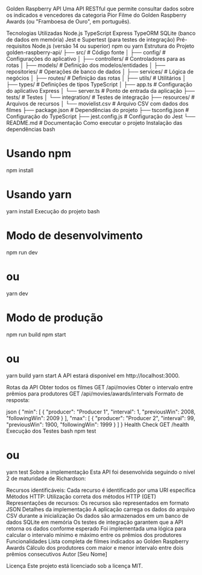 Golden Raspberry API
Uma API RESTful que permite consultar dados sobre os indicados e vencedores da categoria Pior Filme do Golden Raspberry Awards (ou "Framboesa de Ouro", em português).

Tecnologias Utilizadas
Node.js
TypeScript
Express
TypeORM
SQLite (banco de dados em memória)
Jest e Supertest (para testes de integração)
Pré-requisitos
Node.js (versão 14 ou superior)
npm ou yarn
Estrutura do Projeto
golden-raspberry-api/
├── src/                       # Código fonte
│   ├── config/                # Configurações do aplicativo
│   ├── controllers/           # Controladores para as rotas
│   ├── models/                # Definição dos modelos/entidades
│   ├── repositories/          # Operações de banco de dados
│   ├── services/              # Lógica de negócios
│   ├── routes/                # Definição das rotas
│   ├── utils/                 # Utilitários
│   ├── types/                 # Definições de tipos TypeScript
│   ├── app.ts                 # Configuração do aplicativo Express
│   └── server.ts              # Ponto de entrada da aplicação
├── tests/                     # Testes
│   └── integration/           # Testes de integração
├── resources/                 # Arquivos de recursos
│   └── movielist.csv          # Arquivo CSV com dados dos filmes
├── package.json               # Dependências do projeto
├── tsconfig.json              # Configuração do TypeScript
├── jest.config.js             # Configuração do Jest
└── README.md                  # Documentação
Como executar o projeto
Instalação das dependências
bash
# Usando npm
npm install

# Usando yarn
yarn install
Execução do projeto
bash
# Modo de desenvolvimento
npm run dev
# ou
yarn dev

# Modo de produção
npm run build
npm start
# ou
yarn build
yarn start
A API estará disponível em http://localhost:3000.

Rotas da API
Obter todos os filmes
GET /api/movies
Obter o intervalo entre prêmios para produtores
GET /api/movies/awards/intervals
Formato de resposta:

json
{
  "min": [
    {
      "producer": "Producer 1",
      "interval": 1,
      "previousWin": 2008,
      "followingWin": 2009
    }
  ],
  "max": [
    {
      "producer": "Producer 2",
      "interval": 99,
      "previousWin": 1900,
      "followingWin": 1999
    }
  ]
}
Health Check
GET /health
Execução dos Testes
bash
npm test
# ou
yarn test
Sobre a implementação
Esta API foi desenvolvida seguindo o nível 2 de maturidade de Richardson:

Recursos identificáveis: Cada recurso é identificado por uma URI específica
Métodos HTTP: Utilização correta dos métodos HTTP (GET)
Representações de recursos: Os recursos são representados em formato JSON
Detalhes da implementação
A aplicação carrega os dados do arquivo CSV durante a inicialização
Os dados são armazenados em um banco de dados SQLite em memória
Os testes de integração garantem que a API retorna os dados conforme esperado
Foi implementada uma lógica para calcular o intervalo mínimo e máximo entre os prêmios dos produtores
Funcionalidades
Lista completa de filmes indicados ao Golden Raspberry Awards
Cálculo dos produtores com maior e menor intervalo entre dois prêmios consecutivos
Autor
[Seu Nome]

Licença
Este projeto está licenciado sob a licença MIT.

